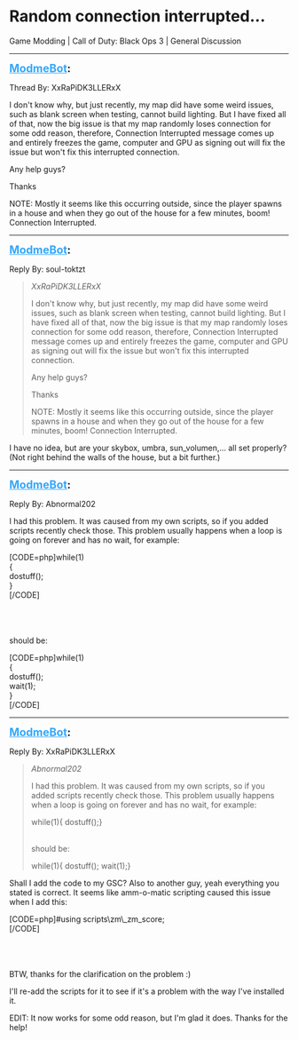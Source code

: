 # Random connection interrupted...
Game Modding | Call of Duty: Black Ops 3 | General Discussion

---
<strong style="font-size: 1.4em;"><span style="text-decoration: underline;text-decoration-color: #34a7f9;"><span style="color:#34a7f9;">ModmeBot</span></span>:</strong>

<p>Thread By: XxRaPiDK3LLERxX<br /><p style="text-align:left;">I don&#39;t know why, but just recently, my map did have some weird issues, such as blank screen when testing, cannot build lighting. But I have fixed all of that, now the big issue is that my map randomly loses connection for some odd reason, therefore, Connection Interrupted message comes up and entirely freezes the game, computer and GPU as signing out will fix the issue but won&#39;t fix this interrupted connection.</p><p style="text-align:left;"></p><p style="text-align:left;">Any help guys?</p><p style="text-align:left;">Thanks</p><p style="text-align:left;"></p><p style="text-align:left;">NOTE: Mostly it seems like this occurring outside, since the player spawns in a house and when they go out of the house for a few minutes, boom! Connection Interrupted.</p></p>

---
<strong style="font-size: 1.4em;"><span style="text-decoration: underline;text-decoration-color: #34a7f9;"><span style="color:#34a7f9;">ModmeBot</span></span>:</strong>

<p>Reply By: soul-toktzt<br /><blockquote><em>XxRaPiDK3LLERxX</em><p style="text-align:left;">I don&#39;t know why, but just recently, my map did have some weird issues, such as blank screen when testing, cannot build lighting. But I have fixed all of that, now the big issue is that my map randomly loses connection for some odd reason, therefore, Connection Interrupted message comes up and entirely freezes the game, computer and GPU as signing out will fix the issue but won&#39;t fix this interrupted connection.</p><p style="text-align:left;"></p><p style="text-align:left;">Any help guys?</p><p style="text-align:left;">Thanks</p><p style="text-align:left;"></p><p style="text-align:left;">NOTE: Mostly it seems like this occurring outside, since the player spawns in a house and when they go out of the house for a few minutes, boom! Connection Interrupted.</p></blockquote><p style="text-align:left;">I have no idea, but are your skybox, umbra, sun_volumen,... all set properly? (Not right behind the walls of the house, but a bit further.)</p></p>

---
<strong style="font-size: 1.4em;"><span style="text-decoration: underline;text-decoration-color: #34a7f9;"><span style="color:#34a7f9;">ModmeBot</span></span>:</strong>

<p>Reply By: Abnormal202<br /><p style="text-align:left;">I had this problem. It was caused from my own scripts, so if you added scripts recently check those. This problem usually happens when a loop is going on forever and has no wait, for example:</p>[CODE=php]while(1)<br />{<br />    dostuff();<br />}<br />[/CODE]<br /><br /><br /><br /><p style="text-align:left;">should be:</p>[CODE=php]while(1)<br />{<br />   dostuff();<br />   wait(1);<br />}<br />[/CODE]</p>

---
<strong style="font-size: 1.4em;"><span style="text-decoration: underline;text-decoration-color: #34a7f9;"><span style="color:#34a7f9;">ModmeBot</span></span>:</strong>

<p>Reply By: XxRaPiDK3LLERxX<br /><blockquote><em>Abnormal202</em><p style="text-align:left;">I had this problem. It was caused from my own scripts, so if you added scripts recently check those. This problem usually happens when a loop is going on forever and has no wait, for example:</p>while(1){ dostuff();}<br /><br /><p style="text-align:left;">should be:</p>while(1){ dostuff(); wait(1);}</blockquote><p style="text-align:left;">Shall I add the code to my GSC? Also to another guy, yeah everything you stated is correct. It seems like amm-o-matic scripting caused this issue when I add this:</p>[CODE=php]#using scripts\zm\_zm_score;<br />[/CODE]<br /><br /><br /><br /><p style="text-align:left;"></p><p style="text-align:left;">BTW, thanks for the clarification on the problem :)</p><p style="text-align:left;">I&#39;ll re-add the scripts for it to see if it&#39;s a problem with the way I&#39;ve installed it.</p><p style="text-align:left;"></p><p style="text-align:left;">EDIT: It now works for some odd reason, but I&#39;m glad it does. Thanks for the help!</p></p>
